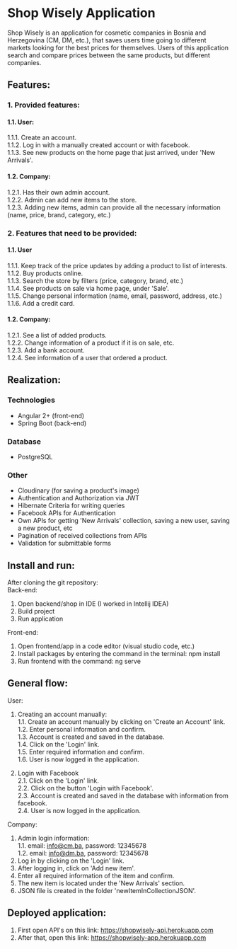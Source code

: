 # Shop Wisely Application

Shop Wisely is an application for cosmetic companies in Bosnia and Herzegovina (CM, DM, etc.), that saves users time going to different markets looking for the best prices for themselves. Users of this application search and compare prices between the same products, but different companies. 

## Features:

### 1. Provided features:

#### 1.1. User:
1.1.1. Create an account. <br>
1.1.2. Log in with a manually created account or with facebook. <br>
1.1.3. See new products on the home page that just arrived, under 'New Arrivals'.

#### 1.2. Company:
1.2.1. Has their own admin account. <br>
1.2.2. Admin can add new items to the store. <br>
1.2.3. Adding new items, admin can provide all the necessary information (name, price, brand, category, etc.)

### 2. Features that need to be provided:
#### 1.1. User
1.1.1. Keep track of the price updates by adding a product to list of interests. <br>
1.1.2. Buy products online. <br>
1.1.3. Search the store by filters (price, category, brand, etc.) <br>
1.1.4. See products on sale via home page, under 'Sale'. <br>
1.1.5. Change personal information (name, email, password, address, etc.) <br>
1.1.6. Add a credit card. <br>

#### 1.2. Company:
1.2.1. See a list of added products. <br>
1.2.2. Change information of a product if it is on sale, etc. <br>
1.2.3. Add a bank account. <br>
1.2.4. See information of a user that ordered a product. 

## Realization:
### Technologies
- Angular 2+ (front-end) 
- Spring Boot (back-end) 

### Database
- PostgreSQL 

### Other
- Cloudinary (for saving a product's image)
- Authentication and Authorization via JWT
- Hibernate Criteria for writing queries 
- Facebook APIs for Authentication 
- Own APIs for getting 'New Arrivals' collection, saving a new user, saving a new product, etc
- Pagination of received collections from APIs
- Validation for submittable forms

## Install and run:
After cloning the git repository: <br>
Back-end: <br>
1. Open backend/shop in IDE (I worked in Intellij IDEA)
2. Build project
3. Run application

Front-end: <br>
1. Open frontend/app in a code editor (visual studio code, etc.)
2. Install packages by entering the command in the terminal: npm install
3. Run frontend with the command: ng serve

## General flow:
User:
1. Creating an account manually: <br>
1.1. Create an account manually by clicking on 'Create an Account' link. <br>
1.2. Enter personal information and confirm. <br>
1.3. Account is created and saved in the database. <br>
1.4. Click on the 'Login' link. <br>
1.5. Enter required information and confirm. <br>
1.6. User is now logged in the application.

2. Login with Facebook <br>
2.1. Click on the 'Login' link.  <br>
2.2. Click on the button 'Login with Facebook'.  <br>
2.3. Account is created and saved in the database with information from facebook. <br>
2.4. User is now logged in the application. <br>

Company:
1. Admin login information: <br>
  1.1. email: info@cm.ba, password: 12345678 <br>
  1.2. email: info@dm.ba, password: 12345678
2. Log in by clicking on the 'Login' link.
3. After logging in, click on 'Add new item'.
4. Enter all required information of the item and confirm.
5. The new item is located under the 'New Arrivals' section.
6. JSON file is created in the folder 'newItemInCollectionJSON'.


## Deployed application:
1. First open API's on this link: https://shopwisely-api.herokuapp.com
2. After that, open this link: https://shopwisely-app.herokuapp.com


